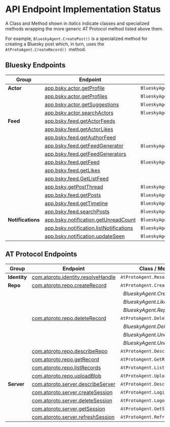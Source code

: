 # API Endpoint Implementation Status

A Class and Method shown in *italics* indicate classes and specialized methods wrapping the more generic AT Protocol method listed above them. 

For example, `BlueskyAgent.CreatePost()` is a specialized method for creating a Bluesky post which, in turn, uses the `AtProtoAgent.CreateRecord() `method. 

## Bluesky Endpoints

| Group | Endpoint                                                     | Class / Method                | Status |
| ----- | ------------------------------------------------------------ | ----------------------------- | ------ |
| **Actor** | [app.bsky.actor.getProfile](https://docs.bsky.app/docs/api/app-bsky-actor-get-profile) | `BlueskyAgent.GetProfile()`   | ✅      |
| | [app.bsky.actor.getProfiles](https://docs.bsky.app/docs/api/app-bsky-actor-get-profiles) | `BlueskyAgent.GetProfiles()`  | ✅      |
| | [app.bsky.actor.getSuggestions](https://docs.bsky.app/docs/api/app-bsky-actor-get-suggestions) | `BlueskyAgent.GetSuggestions()` | ✅      |
| | [app.bsky.actor.searchActors](https://docs.bsky.app/docs/api/app-bsky-actor-search-actors) | `BlueskyAgent.SearchActors()` | ✅      |
| **Feed** | [app.bsky.feed.getActorFeeds](https://docs.bsky.app/docs/api/app-bsky-feed-get-actor-feeds) |  |  |
|  | [app.bsky.feed.getActorLikes](https://docs.bsky.app/docs/api/app-bsky-feed-get-actor-likes) |  |  |
|  | [app.bsky.feed.getAuthorFeed](https://docs.bsky.app/docs/api/app-bsky-feed-get-author-feed) |  |  |
|  | [app.bsky.feed.getFeedGenerator](https://docs.bsky.app/docs/api/app-bsky-feed-get-feed-generator) | `BlueskyAgent.GetFeedGenerator`() | ✅ |
| | [app.bsky.feed.getFeedGenerators](https://docs.bsky.app/docs/api/app-bsky-feed-get-feed-generators) | | |
| | [app.bsky.feed.getFeed](https://docs.bsky.app/docs/api/app-bsky-feed-get-feed) | `BlueskyAgent.GetFeed()` | ✅ |
| | [app.bsky.feed.getLikes](https://docs.bsky.app/docs/api/app-bsky-feed-get-likes) | | |
| | [app.bsky.feed.GetListFeed](https://docs.bsky.app/docs/api/app-bsky-feed-get-list-feed) | | |
| | [app.bsky.getPostThread](https://docs.bsky.app/docs/api/app-bsky-feed-get-post-thread) | `BlueskyAgent.GetPostThread()` | ✅ |
| | [app.bsky.feed.getPosts](https://docs.bsky.app/docs/api/app-bsky-feed-get-posts) | `BlueskyAgent.Posts()` | ✅ |
|  | [app.bsky.feed.getTimeline](https://docs.bsky.app/docs/api/app-bsky-feed-get-timeline) | `BlueskyAgent.GetTimeline()` | ✅    |
| | [app.bsky.feed.searchPosts](https://docs.bsky.app/docs/api/app-bsky-feed-search-posts) | `BlueskyAgent.SearchPosts()` | ✅    |
| **Notifications** | [app.bsky.notification.getUnreadCount](https://docs.bsky.app/docs/api/app-bsky-notification-get-unread-count) | `BlueskyAgent.GetNotificationUnreadCount()` | ✅ |
|  | [app.bsky.notification.listNotifications](https://docs.bsky.app/docs/api/app-bsky-notification-list-notifications) | `BlueskyAgent.ListNotifications()` | ✅ |
|  | [app.bsky.notification.updateSeen](https://docs.bsky.app/docs/api/app-bsky-notification-update-seen) | `BlueskyAgent.UpdateNotificationSeenAt()` | ✅ |

## AT Protocol Endpoints
| Group        | Endpoint                                                     | Class / Method                | Status |
| ------------ | ------------------------------------------------------------ | ----------------------------- | ------ |
| **Identity** | [com.atproto.identity.resolveHandle](https://docs.bsky.app/docs/api/com-atproto-identity-resolve-handle) | `AtProtoAgent.ResolveHandle()` | ✅      |
| **Repo**     | [com.atproto.repo.createRecord](https://docs.bsky.app/docs/api/com-atproto-repo-create-record) | `AtProtoAgent.CreateRecord()` | ✅      |
|              |                                                              | &nbsp;&nbsp;*BlueskyAgent.CreatePost()* | ✅      |
| | | &nbsp;&nbsp;*BlueskyAgent.LikePost()* | ✅ |
| | | &nbsp;&nbsp;*BlueskyAgent.Repost()* | ✅ |
|              | [com.atproto.repo.deleteRecord](https://docs.bsky.app/docs/api/com-atproto-repo-delete-record) | `AtProtoAgent.DeleteRecord()` | ✅ |
| |  | &nbsp;&nbsp;*BlueskyAgent.DeletePost()* | ✅ |
| |  | &nbsp;&nbsp;*BlueskyAgent.UndoLike()* | ✅ |
| |  | &nbsp;&nbsp;*BlueskyAgent.UndoRepost()* | ✅ |
| | [com.atproto.repo.describeRepo](https://docs.bsky.app/docs/api/com-atproto-repo-describe-repo) | `AtProtoAgent.DescribeRepo()` | ✅ |
| | [com.atproto.repo.getRecord](https://docs.bsky.app/docs/api/com-atproto-repo-get-record) | `AtProtoAgent.GetRecord()` | ✅ |
| | [com.atproto.repo.listRecords](https://docs.bsky.app/docs/api/com-atproto-repo-list-records) | `AtProtoAgent.ListRecords()` | ✅ |
| | [com.atproto.repo.uploadBlob](https://docs.bsky.app/docs/api/com-atproto-repo-upload-blob) | `AtProtoAgent.UploadBlob()` | ✅ |
| **Server**   | [com.atproto.server.describeServer](https://docs.bsky.app/docs/api/com-atproto-server-describe-server) | `AtProtoAgent.DescribeServer()` | ✅      |
|              | [com.atproto.server.createSession](https://docs.bsky.app/docs/api/com-atproto-server-create-session) | `AtProtoAgent.Login()`        | ✅      |
|              | [com.atproto.server.deleteSession](https://docs.bsky.app/docs/api/com-atproto-server-delete-session) | `AtProtoAgent.Logout()`       | ✅      |
|              | [com.atproto.server.getSession](https://docs.bsky.app/docs/api/com-atproto-server-get-session) | `AtProtoAgent.GetSession()`       | ✅      |
|              | [com.atproto.server.refreshSession](https://docs.bsky.app/docs/api/com-atproto-server-refresh-session) | `AtProtoAgent.RefreshSession()` | ✅      |
